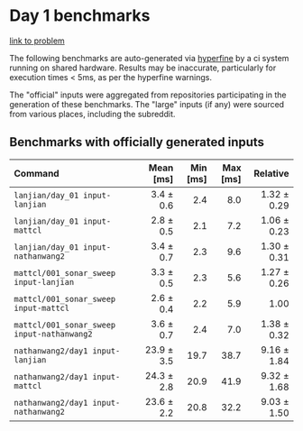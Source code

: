 # Day 1 benchmarks

[link to problem](http://adventofcode.com/2021/day/1)

The following benchmarks are auto-generated via [hyperfine](https://github.com/sharkdp/hyperfine) by a ci system running on shared hardware. Results may be inaccurate, particularly for execution times < 5ms, as per the hyperfine warnings.

The "official" inputs were aggregated from repositories participating in the generation of these benchmarks. The "large" inputs (if any) were sourced from various places, including the subreddit.

## Benchmarks with officially generated inputs
| Command | Mean [ms] | Min [ms] | Max [ms] | Relative |
|:---|---:|---:|---:|---:|
| `lanjian/day_01 input-lanjian` | 3.4 ± 0.6 | 2.4 | 8.0 | 1.32 ± 0.29 |
| `lanjian/day_01 input-mattcl` | 2.8 ± 0.5 | 2.1 | 7.2 | 1.06 ± 0.23 |
| `lanjian/day_01 input-nathanwang2` | 3.4 ± 0.7 | 2.3 | 9.6 | 1.30 ± 0.31 |
| `mattcl/001_sonar_sweep input-lanjian` | 3.3 ± 0.5 | 2.3 | 5.6 | 1.27 ± 0.26 |
| `mattcl/001_sonar_sweep input-mattcl` | 2.6 ± 0.4 | 2.2 | 5.9 | 1.00 |
| `mattcl/001_sonar_sweep input-nathanwang2` | 3.6 ± 0.7 | 2.4 | 7.0 | 1.38 ± 0.32 |
| `nathanwang2/day1 input-lanjian` | 23.9 ± 3.5 | 19.7 | 38.7 | 9.16 ± 1.84 |
| `nathanwang2/day1 input-mattcl` | 24.3 ± 2.8 | 20.9 | 41.9 | 9.32 ± 1.68 |
| `nathanwang2/day1 input-nathanwang2` | 23.6 ± 2.2 | 20.8 | 32.2 | 9.03 ± 1.50 |
